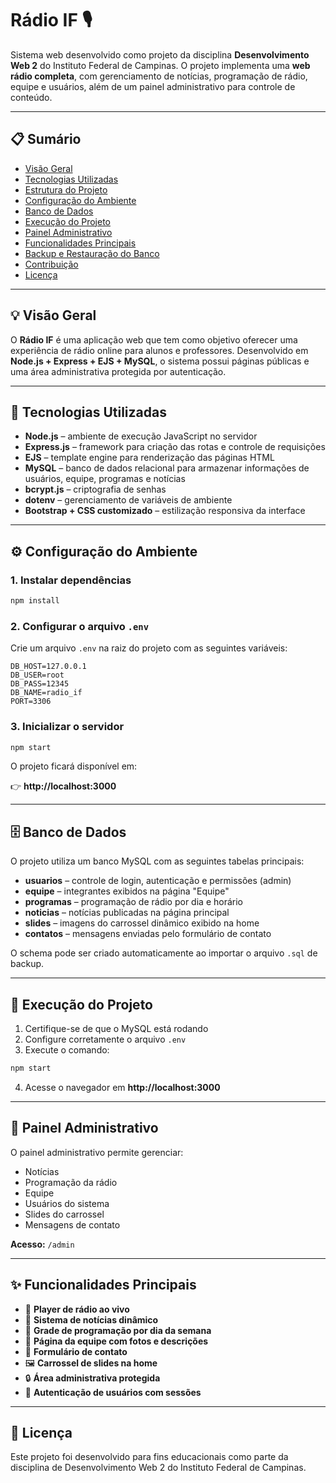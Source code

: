 # Rádio IF 🎙️

Sistema web desenvolvido como projeto da disciplina **Desenvolvimento Web 2** do Instituto Federal de Campinas. O projeto implementa uma **web rádio completa**, com gerenciamento de notícias, programação de rádio, equipe e usuários, além de um painel administrativo para controle de conteúdo.

---

## 📋 Sumário

- [Visão Geral](#visão-geral)
- [Tecnologias Utilizadas](#tecnologias-utilizadas)
- [Estrutura do Projeto](#estrutura-do-projeto)
- [Configuração do Ambiente](#configuração-do-ambiente)
- [Banco de Dados](#banco-de-dados)
- [Execução do Projeto](#execução-do-projeto)
- [Painel Administrativo](#painel-administrativo)
- [Funcionalidades Principais](#funcionalidades-principais)
- [Backup e Restauração do Banco](#backup-e-restauração-do-banco)
- [Contribuição](#contribuição)
- [Licença](#licença)

---

## 💡 Visão Geral

O **Rádio IF** é uma aplicação web que tem como objetivo oferecer uma experiência de rádio online para alunos e professores. Desenvolvido em **Node.js + Express + EJS + MySQL**, o sistema possui páginas públicas e uma área administrativa protegida por autenticação.

---

## 🧰 Tecnologias Utilizadas

- **Node.js** – ambiente de execução JavaScript no servidor
- **Express.js** – framework para criação das rotas e controle de requisições
- **EJS** – template engine para renderização das páginas HTML
- **MySQL** – banco de dados relacional para armazenar informações de usuários, equipe, programas e notícias
- **bcrypt.js** – criptografia de senhas
- **dotenv** – gerenciamento de variáveis de ambiente
- **Bootstrap + CSS customizado** – estilização responsiva da interface

---

## ⚙️ Configuração do Ambiente

### 1. Instalar dependências
```bash
npm install
```

### 2. Configurar o arquivo `.env`

Crie um arquivo `.env` na raiz do projeto com as seguintes variáveis:
```env
DB_HOST=127.0.0.1
DB_USER=root
DB_PASS=12345
DB_NAME=radio_if
PORT=3306
```

### 3. Inicializar o servidor
```bash
npm start
```

O projeto ficará disponível em:

👉 **http://localhost:3000**

---

## 🗄️ Banco de Dados

O projeto utiliza um banco MySQL com as seguintes tabelas principais:

- **usuarios** – controle de login, autenticação e permissões (admin)
- **equipe** – integrantes exibidos na página "Equipe"
- **programas** – programação de rádio por dia e horário
- **noticias** – notícias publicadas na página principal
- **slides** – imagens do carrossel dinâmico exibido na home
- **contatos** – mensagens enviadas pelo formulário de contato

O schema pode ser criado automaticamente ao importar o arquivo `.sql` de backup.

---

## 🚀 Execução do Projeto

1. Certifique-se de que o MySQL está rodando
2. Configure corretamente o arquivo `.env`
3. Execute o comando:
```bash
npm start
```

4. Acesse o navegador em **http://localhost:3000**

---

## 🔐 Painel Administrativo

O painel administrativo permite gerenciar:

- Notícias
- Programação da rádio
- Equipe
- Usuários do sistema
- Slides do carrossel
- Mensagens de contato

**Acesso:** `/admin`

---

## ✨ Funcionalidades Principais

- 🎵 **Player de rádio ao vivo**
- 📰 **Sistema de notícias dinâmico**
- 📅 **Grade de programação por dia da semana**
- 👥 **Página da equipe com fotos e descrições**
- 📧 **Formulário de contato**
- 🖼️ **Carrossel de slides na home**
- 🔒 **Área administrativa protegida**
- 🔑 **Autenticação de usuários com sessões**

---

## 📄 Licença

Este projeto foi desenvolvido para fins educacionais como parte da disciplina de Desenvolvimento Web 2 do Instituto Federal de Campinas.

